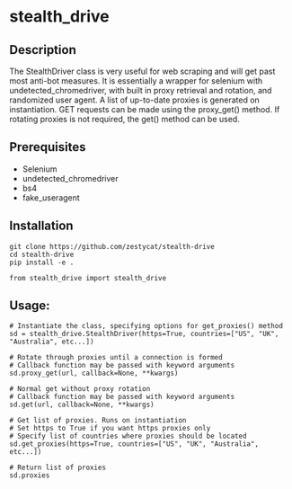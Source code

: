 # stealth_drive
## Description
The StealthDriver class is very useful for web scraping and will get past most anti-bot measures. 
It is essentially a wrapper for selenium with undetected_chromedriver, with built in proxy retrieval and rotation, and randomized user agent.
A list of up-to-date proxies is generated on instantiation. GET requests can be made using the proxy_get() method. If rotating proxies is not required, the get() method can be used.


## Prerequisites
- Selenium
- undetected_chromedriver
- bs4
- fake_useragent

## Installation
```
git clone https://github.com/zestycat/stealth-drive
cd stealth-drive
pip install -e .

from stealth_drive import stealth_drive
```

## Usage:
```
# Instantiate the class, specifying options for get_proxies() method
sd = stealth_drive.StealthDriver(https=True, countries=["US", "UK", "Australia", etc...])

# Rotate through proxies until a connection is formed
# Callback function may be passed with keyword arguments
sd.proxy_get(url, callback=None, **kwargs)

# Normal get without proxy rotation
# Callback function may be passed with keyword arguments
sd.get(url, callback=None, **kwargs)

# Get list of proxies. Runs on instantiation
# Set https to True if you want https proxies only
# Specify list of countries where proxies should be located
sd.get_proxies(https=True, countries=["US", "UK", "Australia", etc...])

# Return list of proxies
sd.proxies
```


